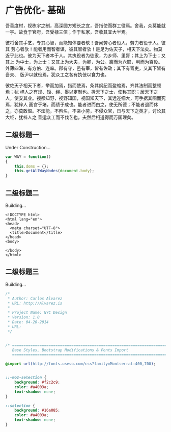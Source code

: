 # 广告优化- 基础

吾善度材，视栋宇之制，高深圆方短长之宜，吾指使而群工役焉。舍我，众莫能就一宇。故食于官府，吾受禄三倍；作于私家，吾收其宜大半焉。

彼将舍其手艺，专其心智，而能知体要者欤！吾闻劳心者役人，劳力者役于人。彼其 劳心者欤！能者用而智者谋，彼其智者欤！是足为佐天子，相天下法矣。物莫近乎此也。彼为天下者本于人。其执役者为徒隶，为乡师、里胥；其上为下士；又其上 为中士，为上士；又其上为大夫，为卿，为公。离而为六职，判而为百役。外薄四海，有方伯、连率。郡有守，邑有宰，皆有佐政；其下有胥吏，又其下皆有啬夫、 版尹以就役焉，犹众工之各有执伎以食力也。

彼佐天子相天下者，举而加焉，指而使焉，条其纲纪而盈缩焉，齐其法制而整顿焉；犹 梓人之有规、矩、绳、墨以定制也。择天下之士，使称其职；居天下之人，使安其业。视都知野，视野知国，视国知天下，其远迩细大，可手据其图而究焉，犹梓人 画宫于堵，而绩于成也。能者进而由之，使无所德；不能者退而休之，亦莫敢愠。不炫能，不矜名，不亲小劳，不侵众官，日与天下之英才，讨论其大经，犹梓人之 善运众工而不伐艺也。夫然后相道得而万国理矣。

## 二级标题一

Under Construction...

```javascript
var WAY = function()
{
	this.doms = {};
	this.getAllWayNodes(document.body);
}
```

## 二级标题二

Building...

```markup
<!DOCTYPE html>
<html lang="en">
<head>
  <meta charset="UTF-8">
  <title>Document</title>
</head>
<body>
  
</body>
</html>
```

## 二级标题三

Building...

```css
/*
 * Author: Carlos Alvarez
 * URL: http://Alvarez.is
 *
 * Project Name: NYC Design
 * Version: 1.0
 * Date: 04-20-2014
 * URL: 
 */


/* ==========================================================================
   Base Styles, Bootstrap Modifications & Fonts Import
   ========================================================================== */

@import url(http://fonts.useso.com/css?family=Montserrat:400,700);


::-moz-selection {
    background: #f2c2c9;
    color: #a4003a;
    text-shadow: none;
}

::selection {
    background: #16a085;
    color: #a4003a;
    text-shadow: none;
}
```